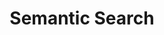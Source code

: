 ---
title: "Semantic Search"

categories: ['']

tags: ['Semantic', 'Search']

arabic: ['البحث الدلالي']

publishers: ['المعالجة اﻵلية للنصوص العربية']

types: "word"

slug: ""
---